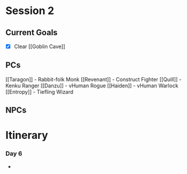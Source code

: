 # Session 2
## Current Goals
- [x] Clear [[Goblin Cave]]

## PCs
[[Taragon]] - Rabbit-folk Monk
[[Revenant]] - Construct Fighter
[[Quill]] - Kenku Ranger
[[Danzu]] - vHuman Rogue
[[Haiden]] - vHuman Warlock
[[Entropy]] - Tiefling Wizard

## NPCs


# Itinerary

### Day 6
- 